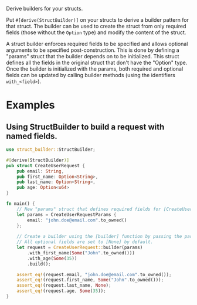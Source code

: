 Derive builders for your structs.

Put `#[derive(StructBuilder)]` on your structs to derive a builder pattern for that struct. The builder
can be used to create the struct from only required fields (those without the `Option` type) and modify
the content of the struct.

A struct builder enforces required fields to be specified and allows optional arguments to be specified
post-construction. This is done by defining a "params" struct that the builder depends on to be initialized.
This struct defines all the fields in the original struct that don't have the "Option" type. Once the builder
is initialized with the params, both required and optional fields can be updated by calling builder methods
(using the identifiers `with_<field>`).

# Examples

## Using StructBuilder to build a request with named fields.

```rust
use struct_builder::StructBuilder;

#[derive(StructBuilder)]
pub struct CreateUserRequest {
    pub email: String,
    pub first_name: Option<String>,
    pub last_name: Option<String>,
    pub age: Option<u64>
}

fn main() {
    // New "params" struct that defines required fields for [CreateUserRequest].
    let params = CreateUserRequestParams {
        email: "john.doe@email.com".to_owned()
    };
    
    // Create a builder using the [builder] function by passing the params to it.
    // All optional fields are set to [None] by default.
    let request = CreateUserRequest::builder(params)
        .with_first_name(Some("John".to_owned()))
        .with_age(Some(35))
        .build();

    assert_eq!(request.email, "john.doe@email.com".to_owned());
    assert_eq!(request.first_name, Some("John".to_owned()));
    assert_eq!(request.last_name, None);
    assert_eq!(request.age, Some(35));
}
```
